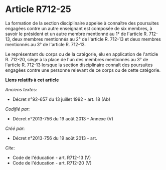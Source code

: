 # Article R712-25

La formation de la section disciplinaire appelée à connaître des poursuites engagées contre un autre enseignant est composée
de six membres, à savoir le président et un autre membre mentionné au 1° de l'article R. 712-13, deux membres mentionnés au
2° de l'article R. 712-13 et deux membres mentionnés au 3° de l'article R. 712-13. 

Le représentant du corps ou de la catégorie, élu en application de l'article R. 712-20, siège à la place de l'un des membres
mentionnés au 3° de l'article R. 712-13 lorsque la section disciplinaire connaît des poursuites engagées contre une personne
relevant de ce corps ou de cette catégorie.

**Liens relatifs à cet article**

_Anciens textes_:

  - Décret n°92-657 du 13 juillet 1992 - art. 18 (Ab)

_Codifié par_:

  - Décret n°2013-756 du 19 août 2013 -  Annexe (V)

_Créé par_:

  - Décret n°2013-756 du 19 août 2013 - art.

_Cite_:

  - Code de l'éducation - art. R712-13 (V)
  - Code de l'éducation - art. R712-20 (V)

